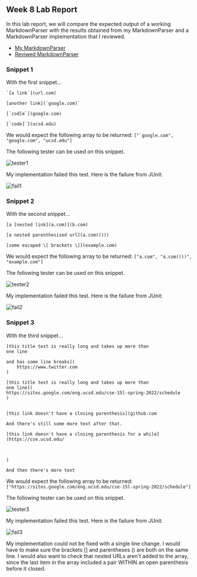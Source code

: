 ## Week 8 Lab Report

In this lab report, we will compare the expected output of a working MarkdownParser with the results obtained from my MarkdownParser and a MarkdownParser implementation that I reviewed.

* [My MarkdownParser](https://github.com/theseb72/markdown-parser)
* [Reviwed MarkdownParser](https://github.com/cbaeucsd/markdown-parser/blob/main/MarkdownParse.java)

### Snippet 1

With the first snippet...

```
`[a link`](url.com)

[another link](`google.com)`

[`cod[e`](google.com)

[`code]`](ucsd.edu)
```

We would expect the following array to be returned: ```["`google.com", "google.com", "ucsd.edu"]```

The following tester can be used on this snippet.

![tester1](https://user-images.githubusercontent.com/90715607/169676047-adedeac1-33b0-46df-9a4b-eccde332abb2.PNG)

My implementation failed this test. Here is the failure from JUnit:

![fail1](https://user-images.githubusercontent.com/90715607/169676181-306cf701-5d6d-4c35-8250-46b0883f04b7.PNG)

### Snippet 2

With the second snippet...

```
[a [nested link](a.com)](b.com)

[a nested parenthesized url](a.com(()))

[some escaped \[ brackets \]](example.com)

```

We would expect the following array to be returned: `["a.com", "a.com(())", "example.com"]`

The following tester can be used on this snippet.

![tester2](https://user-images.githubusercontent.com/90715607/169676052-4eaf8989-21ff-4cba-8091-33ae1025acee.PNG)

My implementation failed this test. Here is the failure from JUnit:

![fail2](https://user-images.githubusercontent.com/90715607/169676196-92147d49-9bad-43e9-aa50-8cbee3b11bc6.PNG)


### Snippet 3

With the third snippet...

```
[this title text is really long and takes up more than 
one line

and has some line breaks](
    https://www.twitter.com
)

[this title text is really long and takes up more than 
one line](
https://sites.google.com/eng.ucsd.edu/cse-15l-spring-2022/schedule
)


[this link doesn't have a closing parenthesis](github.com

And there's still some more text after that.

[this link doesn't have a closing parenthesis for a while](https://cse.ucsd.edu/



)

And then there's more text

```

We would expect the following array to be returned: `["https://sites.google.com/eng.ucsd.edu/cse-15l-spring-2022/schedule"]`

The following tester can be used on this snippet.

![tester3](https://user-images.githubusercontent.com/90715607/169676061-9ea3dedb-a4c3-408e-a7fa-83439a152983.PNG)

My implementation failed this test. Here is the failure from JUnit:

![fail3](https://user-images.githubusercontent.com/90715607/169676218-612a998e-bd46-433f-a849-46a7195ddec4.PNG)

My implementation could not be fixed with a single line change. I would have to make sure the brackets [] and parentheses () are both on the same line. I would also want to check that nested URLs aren't added to the array, since the last item in the array included a []() pair WITHIN an open parenthesis before it closed.
